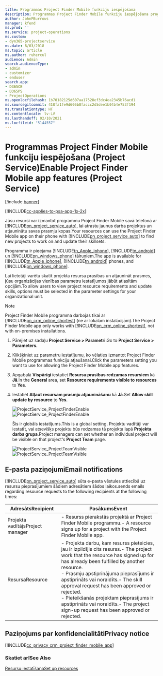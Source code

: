 ```yaml
---
title: Programmas Project Finder Mobile funkciju iespējošana
description: Programmas Project Finder Mobile funkciju iespējošana programmā Project Service
author: JohnPBurrows
manager: kfend
ms.prod: ''
ms.service: project-operations
ms.custom:
- dyn365-projectservice
ms.date: 8/03/2018
ms.topic: article
ms.author: ruhercul
audience: Admin
search.audienceType:
- admin
- customizer
- enduser
search.app:
- D365CE
- D365PS
- ProjectOperations
ms.openlocfilehash: 1b70182125d607aa17528ef3dc4ea2345b76acd1
ms.sourcegitcommit: 418fa1fe9d605b8faccc2d5dee1b04b4e753f194
ms.translationtype: HT
ms.contentlocale: lv-LV
ms.lasthandoff: 02/10/2021
ms.locfileid: "5144557"
---
```

# <a name="enable-project-finder-mobile-app-features-project-service"></a><span data-ttu-id="346ec-103">Programmas Project Finder Mobile funkciju iespējošana (Project Service)</span><span class="sxs-lookup"><span data-stu-id="346ec-103">Enable Project Finder Mobile app features (Project Service)</span></span>

[!include [banner](../includes/psa-now-project-operations.md)]

[!INCLUDE[cc-applies-to-psa-app-1x-2x](../includes/cc-applies-to-psa-app-1x-2x.md)]

<span data-ttu-id="346ec-104">Jūsu resursi var izmantot programmu Project Finder Mobile savā telefonā ar [!INCLUDE[pn_project_service_auto](../includes/pn-project-service-auto.md)], lai atrastu jaunus darba projektus un atjauninātu savas prasmju kopas.</span><span class="sxs-lookup"><span data-stu-id="346ec-104">Your resources can use the Project Finder Mobile app on their phone with [!INCLUDE[pn_project_service_auto](../includes/pn-project-service-auto.md)] to find new projects to work on and update their skillsets.</span></span>  
  
 <span data-ttu-id="346ec-105">Programma ir pieejama [!INCLUDE[tn_Apple_iphone](../includes/tn-apple-iphone.md)], [!INCLUDE[tn_android](../includes/tn-android.md)] un [!INCLUDE[pn_windows_phone](../includes/pn-windows-phone.md)] tālruņiem.</span><span class="sxs-lookup"><span data-stu-id="346ec-105">The app is available for [!INCLUDE[tn_Apple_iphone](../includes/tn-apple-iphone.md)], [!INCLUDE[tn_android](../includes/tn-android.md)] phones, and [!INCLUDE[pn_windows_phone](../includes/pn-windows-phone.md)].</span></span>  
    
 <span data-ttu-id="346ec-106">Lai lietotāji varētu skatīt projekta resursa prasības un atjaunināt prasmes, jūsu organizācijas vienības parametru iestatījumos jābūt atlasītām opcijām.</span><span class="sxs-lookup"><span data-stu-id="346ec-106">To allow users to view project resource requirements and update skills, options must be selected in the parameter settings for your organizational unit.</span></span>
  
> [!NOTE]
>  <span data-ttu-id="346ec-107">Project Finder Mobile programma darbojas tikai ar [!INCLUDE[pn_crm_online_shortest](../includes/pn-crm-online-shortest.md)] (ne ar lokālām instalācijām).</span><span class="sxs-lookup"><span data-stu-id="346ec-107">The Project Finder Mobile app only works with [!INCLUDE[pn_crm_online_shortest](../includes/pn-crm-online-shortest.md)], not with on-premises installations.</span></span>  
  
1. <span data-ttu-id="346ec-108">Pārejiet uz sadaļu **Project Service > Parametri**.</span><span class="sxs-lookup"><span data-stu-id="346ec-108">Go to **Project Service > Parameters**.</span></span>  
  
2. <span data-ttu-id="346ec-109">Klikšķiniet uz parametru iestatījumu, ko vēlaties izmantot Project Finder Mobile programmas funkciju atļaušanai.</span><span class="sxs-lookup"><span data-stu-id="346ec-109">Click the parameters setting you want to use for allowing the Project Finder Mobile app features.</span></span>  
  
3. <span data-ttu-id="346ec-110">Apgabalā **Vispārīgi** iestatiet **Resursu prasības redzamas resursiem** kā **Jā**.</span><span class="sxs-lookup"><span data-stu-id="346ec-110">In the **General** area, set **Resource requirements visible to resources** to **Yes**.</span></span>  
  
4. <span data-ttu-id="346ec-111">Iestatiet **Atļaut resursam prasmju atjaunināšanu** kā **Jā**.</span><span class="sxs-lookup"><span data-stu-id="346ec-111">Set **Allow skill update by resource** to **Yes**.</span></span>  
  
   <span data-ttu-id="346ec-112">![ProjectService_ProjectFinderEnable](../psa/media/project-service-project-finder-enable.png "ProjectService_ProjectFinderEnable")</span><span class="sxs-lookup"><span data-stu-id="346ec-112">![ProjectService_ProjectFinderEnable](../psa/media/project-service-project-finder-enable.png "ProjectService_ProjectFinderEnable")</span></span>  
  
   <span data-ttu-id="346ec-113">Šis ir globāls iestatījums.</span><span class="sxs-lookup"><span data-stu-id="346ec-113">This is a global setting.</span></span> <span data-ttu-id="346ec-114">Projektu vadītāji var iestatīt, vai atsevišķs projektu būs redzamas tā projekta lapā **Projekta darba grupa**.</span><span class="sxs-lookup"><span data-stu-id="346ec-114">Project managers can set whether an individual project will be visible on that project's **Project Team** page.</span></span>  
  
   <span data-ttu-id="346ec-115">![ProjectService_ProjectTeamVisible](../psa/media/project-service-project-team-visible.png "ProjectService_ProjectTeamVisible")</span><span class="sxs-lookup"><span data-stu-id="346ec-115">![ProjectService_ProjectTeamVisible](../psa/media/project-service-project-team-visible.png "ProjectService_ProjectTeamVisible")</span></span>  
  
## <a name="email-notifications"></a><span data-ttu-id="346ec-116">E-pasta paziņojumi</span><span class="sxs-lookup"><span data-stu-id="346ec-116">Email notifications</span></span>  
 [!INCLUDE[pn_project_service_auto](../includes/pn-project-service-auto.md)] <span data-ttu-id="346ec-117">sūta e-pasta vēstules attiecībā uz resursu pieprasījumiem šādiem adresātiem šādos laikos.</span><span class="sxs-lookup"><span data-stu-id="346ec-117">sends emails regarding resource requests to the following recipients at the following times:</span></span>  
  
|<span data-ttu-id="346ec-118">Adresāts</span><span class="sxs-lookup"><span data-stu-id="346ec-118">Recipient</span></span>|<span data-ttu-id="346ec-119">Pasākums</span><span class="sxs-lookup"><span data-stu-id="346ec-119">Event</span></span>|  
|---------------|-----------|  
|<span data-ttu-id="346ec-120">Projekta vadītājs</span><span class="sxs-lookup"><span data-stu-id="346ec-120">Project manager</span></span>|<span data-ttu-id="346ec-121">- Resurss pierakstās projektā ar Project Finder Mobile programmu.</span><span class="sxs-lookup"><span data-stu-id="346ec-121">- A resource signs up for a project with the Project Finder Mobile app.</span></span>|  
|<span data-ttu-id="346ec-122">Resursa</span><span class="sxs-lookup"><span data-stu-id="346ec-122">Resource</span></span>|<span data-ttu-id="346ec-123">- Projekta darbu, kam resurss pieteicies, jau ir izpildījis cits resurss.</span><span class="sxs-lookup"><span data-stu-id="346ec-123">- The project work that the resource has signed up for has already been fulfilled by another resource.</span></span><br /><span data-ttu-id="346ec-124">- Prasmju apstiprinājuma pieprasījums ir apstiprināts vai noraidīts.</span><span class="sxs-lookup"><span data-stu-id="346ec-124">- The skill approval request has been approved or rejected.</span></span><br /><span data-ttu-id="346ec-125">- Pieteikšanās projektam pieprasījums ir apstiprināts vai noraidīts.</span><span class="sxs-lookup"><span data-stu-id="346ec-125">- The project sign-up request has been approved or rejected.</span></span>|  
  
## <a name="privacy-notice"></a><span data-ttu-id="346ec-126">Paziņojums par konfidencialitāti</span><span class="sxs-lookup"><span data-stu-id="346ec-126">Privacy notice</span></span>  
 [!INCLUDE[cc_privacy_crm_project_finder_mobile_app](../includes/cc-privacy-crm-project-finder-mobile-app.md)]  
  
### <a name="see-also"></a><span data-ttu-id="346ec-127">Skatiet arī</span><span class="sxs-lookup"><span data-stu-id="346ec-127">See Also</span></span>  
 [<span data-ttu-id="346ec-128">Resursu iestatīšana</span><span class="sxs-lookup"><span data-stu-id="346ec-128">Set up resources</span></span>](../psa/set-up-resources.md)
